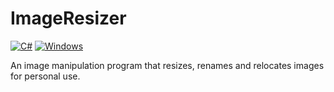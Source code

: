 # ImageResizer
[![C#](https://img.shields.io/badge/language-C%23-brightgreen?style=plastic)](https://en.wikipedia.org/wiki/C_Sharp_(programming_language))
[![Windows](https://img.shields.io/badge/platform-Windows-0078d7.svg?style=plastic)](https://en.wikipedia.org/wiki/Microsoft_Windows)

An image manipulation program that resizes, renames and relocates images for personal use.